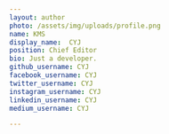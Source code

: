 ```yaml
---
layout: author
photo: /assets/img/uploads/profile.png
name: KMS
display_name:  CYJ
position: Chief Editor
bio: Just a developer.
github_username: CYJ
facebook_username: CYJ
twitter_username: CYJ
instagram_username: CYJ
linkedin_username: CYJ
medium_username: CYJ

---
```


